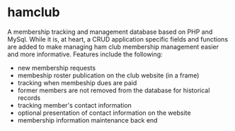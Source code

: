 # hamclub
A membership tracking and management database based on PHP and MySql. While it is, at heart, a CRUD application specific fields and functions are added to make managing ham club membership management easier and more informative. Features include the following:
* new membership requests
* membeship roster publication on the club website (in a frame)
* tracking when membeship dues are paid
* former members are not removed from the database for historical records
* tracking member's contact information
* optional presentation of contact information on the website
* membership information maintenance back end

